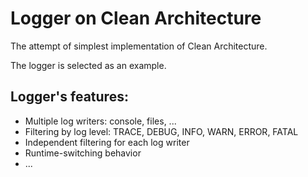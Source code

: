 # Logger on Clean Architecture

The attempt of simplest implementation of Clean Architecture.

The logger is selected as an example.

## Logger's features:
- Multiple log writers: console, files, ...
- Filtering by log level: TRACE, DEBUG, INFO, WARN, ERROR, FATAL
- Independent filtering for each log writer
- Runtime-switching behavior
- ...
